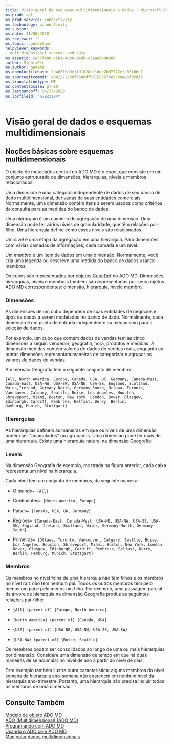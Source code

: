 ```yaml
---
title: Visão geral de esquemas multidimensionais e dados | Microsoft Docs
ms.prod: sql
ms.prod_service: connectivity
ms.technology: connectivity
ms.custom: ''
ms.date: 11/08/2018
ms.reviewer: ''
ms.topic: conceptual
helpviewer_keywords:
- multidimensional schemas and data
ms.assetid: ce37fa06-c581-4d80-9a9b-c3aa66408909
author: MightyPen
ms.author: genemi
ms.openlocfilehash: 2e4681bb9e1fd1028ee1ddc2bd7f72efc03fb6c7
ms.sourcegitcommit: e042272a38fb646df05152c676e5cbeae3f9cd13
ms.translationtype: MT
ms.contentlocale: pt-BR
ms.lasthandoff: 04/27/2020
ms.locfileid: "67923184"
---
```

# <a name="overview-of-multidimensional-schemas-and-data"></a>Visão geral de dados e esquemas multidimensionais
## <a name="understanding-multidimensional-schemas"></a>Noções básicas sobre esquemas multidimensionais  
 O objeto de metadados central no ADO MD é o *cubo*, que consiste em um conjunto estruturado de dimensões, hierarquias, níveis e membros relacionados.  
  
 Uma *dimensão* é uma categoria independente de dados de seu banco de dado multidimensional, derivadas de suas entidades comerciais. Normalmente, uma dimensão contém itens a serem usados como critérios de consulta para as medidas do banco de dados.  
  
 Uma *hierarquia* é um caminho de agregação de uma dimensão. Uma dimensão pode ter vários níveis de granularidade, que têm relações pai-filho. Uma hierarquia define como esses níveis são relacionados.  
  
 Um *nível* é uma etapa da agregação em uma hierarquia. Para dimensões com várias camadas de informações, cada camada é um nível.  
  
 Um *membro* é um item de dados em uma dimensão. Normalmente, você cria uma legenda ou descreve uma medida do banco de dados usando membros.  
  
 Os cubos são representados por objetos [CubeDef](../../../ado/reference/ado-md-api/cubedef-object-ado-md.md) no ADO MD. Dimensões, hierarquias, níveis e membros também são representadas por seus objetos ADO MD correspondentes: [dimensão](../../../ado/reference/ado-md-api/dimension-object-ado-md.md), [hierarquia](../../../ado/reference/ado-md-api/hierarchy-object-ado-md.md), [nível](../../../ado/reference/ado-md-api/level-object-ado-md.md)e [membro](../../../ado/reference/ado-md-api/member-object-ado-md.md).  
  
### <a name="dimensions"></a>Dimensões  
 As dimensões de um cubo dependem de suas entidades de negócios e tipos de dados a serem modelados no banco de dado. Normalmente, cada dimensão é um ponto de entrada independente ou mecanismo para a seleção de dados.  
  
 Por exemplo, um cubo que contém dados de vendas tem as cinco dimensões a seguir: vendedor, geografia, hora, produtos e medidas. A dimensão medidas contém valores de dados de vendas reais, enquanto as outras dimensões representam maneiras de categorizar e agrupar os valores de dados de vendas.  
  
 A dimensão Geografia tem o seguinte conjunto de membros:  
  
```console
{All, North America, Europe, Canada, USA, UK, Germany, Canada-West,  
Canada-East, USA-NW, USA-SW, USA-NE, USA-SE, England, Scotland,   
Wales,Ireland, Germany-North, Germany-South, Ottawa, Toronto,   
Vancouver, Calgary, Seattle, Boise, Los Angeles, Houston,   
Shreveport, Miami, Boston, New York, London, Dover, Glasgow,   
Edinburgh, Cardiff, Pembroke, Belfast, Derry, Berlin,   
Hamburg, Munich, Stuttgart}  
```  
  
### <a name="hierarchies"></a>Hierarquias  
 As hierarquias definem as maneiras em que os níveis de uma dimensão podem ser "acumulados" ou agrupados. Uma dimensão pode ter mais de uma hierarquia. Existe uma hierarquia natural na dimensão Geografia:  
  
### <a name="levels"></a>Levels  
 Na dimensão Geografia de exemplo, mostrada na figura anterior, cada caixa representa um nível na hierarquia.  
  
 Cada nível tem um conjunto de membros, da seguinte maneira:  
  
-   O mundo`= {All}`  
  
-   Continentes`= {North America, Europe}`  
  
-   Países`= {Canada, USA, UK, Germany}`  
  
-   Regiões`= {Canada-East, Canada-West, USA-NE, USA-NW, USA-SE, USA-SW, England, Ireland, Scotland, Wales, Germany-North, Germany-South}`  
  
-   Primeiras`= {Ottawa, Toronto, Vancouver, Calgary, Seattle, Boise, Los Angeles, Houston, Shreveport, Miami, Boston, New York, London, Dover, Glasgow, Edinburgh, Cardiff, Pembroke, Belfast, Derry, Berlin, Hamburg, Munich, Stuttgart}`  
  
### <a name="members"></a>Membros  
 Os membros no nível folha de uma hierarquia não têm filhos e os membros no nível raiz não têm nenhum pai. Todos os outros membros têm pelo menos um pai e pelo menos um filho. Por exemplo, uma passagem parcial da árvore de hierarquia na dimensão Geografia produz as seguintes relações pai-filho:  
  
-   `{All} (parent of) {Europe, North America}`  
  
-   `{North America} (parent of) {Canada, USA}`  
  
-   `{USA} (parent of) {USA-NE, USA-NW, USA-SE, USA-SW}`  
  
-   `{USA-NW} (parent of) {Boise, Seattle}`  
  
 Os membros podem ser consolidados ao longo de uma ou mais hierarquias por dimensão. Considere uma dimensão de tempo em que há duas maneiras de se acumular no nível de ano a partir do nível de dias:  
  
 Este exemplo também ilustra outra característica: alguns membros do nível semana da hierarquia ano-semana não aparecem em nenhum nível da hierarquia ano-trimestre. Portanto, uma hierarquia não precisa incluir todos os membros de uma dimensão.  
  
## <a name="see-also"></a>Consulte Também  
 [Modelo de objeto ADO MD](../../../ado/reference/ado-md-api/ado-md-object-model.md)   
 [ADO (Multidimensional) (ADO MD)](../../../ado/guide/multidimensional/ado-multidimensional-ado-md.md)   
 [Programando com ADO MD](../../../ado/guide/multidimensional/programming-with-ado-md.md)   
 [Usando o ADO com ADO MD](../../../ado/guide/multidimensional/using-ado-with-ado-md.md)   
 [Manipular dados multidimensionais](../../../ado/guide/multidimensional/working-with-multidimensional-data.md)
